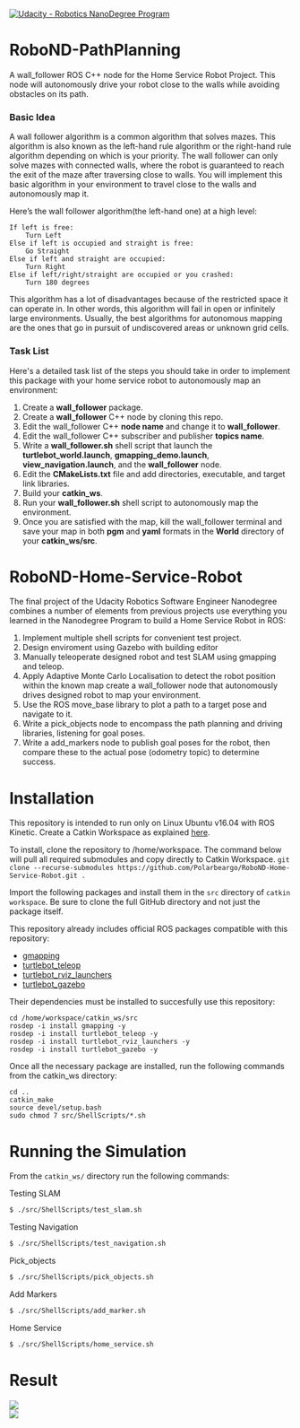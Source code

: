 [![Udacity - Robotics NanoDegree Program](https://s3-us-west-1.amazonaws.com/udacity-robotics/Extra+Images/RoboND_flag.png)](https://www.udacity.com/robotics)

[//]: # (Image References)
[image1]: ./images/2Dnav.gif
[image2]: ./images/homeService.gif

# RoboND-PathPlanning
A wall_follower ROS C++ node for the Home Service Robot Project. This node will autonomously drive your robot close to the walls while avoiding obstacles on its path.

### Basic Idea
A wall follower algorithm is a common algorithm that solves mazes. This algorithm is also known as the left-hand rule algorithm or the right-hand rule algorithm depending on which is your priority. The wall follower can only solve mazes with connected walls, where the robot is guaranteed to reach the exit of the maze after traversing close to walls. You will implement this basic algorithm in your environment to travel close to the walls and autonomously map it.

Here’s the wall follower algorithm(the left-hand one) at a high level:
``` 
If left is free:
    Turn Left
Else if left is occupied and straight is free:
    Go Straight
Else if left and straight are occupied:
    Turn Right 
Else if left/right/straight are occupied or you crashed:
    Turn 180 degrees
```

This algorithm has a lot of disadvantages because of the restricted space it can operate in. In other words, this algorithm will fail in open or infinitely large environments. Usually, the best algorithms for autonomous mapping are the ones that go in pursuit of undiscovered areas or unknown grid cells.

### Task List
Here's a detailed task list of the steps you should take in order to implement this package with your home service robot to autonomously map an environment:
1. Create a **wall_follower** package.
2. Create a **wall_follower** C++ node by cloning this repo.
3. Edit the wall_follower C++ **node name** and change it to **wall_follower**.
4. Edit the wall_follower C++ subscriber and publisher **topics name**.
5. Write a **wall_follower.sh** shell script that launch the **turtlebot_world.launch**, **gmapping_demo.launch**, **view_navigation.launch**, and the **wall_follower** node.
6. Edit the **CMakeLists.txt** file and add directories, executable, and target link libraries.
7. Build your **catkin_ws**.
8. Run your **wall_follower.sh** shell script to autonomously map the environment.
9. Once you are satisfied with the map, kill the wall_follower terminal and save your map in both **pgm** and **yaml** formats in the **World** directory of your **catkin_ws/src**.

# RoboND-Home-Service-Robot

The final project of the Udacity Robotics Software Engineer Nanodegree combines a number of elements from previous projects use everything you learned in the Nanodegree Program to build a Home Service Robot in ROS:
1. Implement multiple shell scripts for convenient test project.
2. Design enviroment using Gazebo with building editor
3. Manually teleoperate designed robot and test SLAM using gmapping and teleop.
4. Apply Adaptive Monte Carlo Localisation to detect the robot position within the known map create a wall_follower node that autonomously drives designed robot to map your environment.  
5. Use the ROS move_base library to plot a path to a target pose and navigate to it.
6. Write a pick_objects node to encompass the path planning and driving libraries, listening for goal poses.
7. Write a add_markers node to publish goal poses for the robot, then compare these to the actual pose (odometry topic) to determine success.


# Installation
This repository is intended to run only on Linux Ubuntu v16.04 with ROS Kinetic. Create a Catkin Workspace as explained [here](http://wiki.ros.org/catkin/Tutorials/create_a_workspace).

To install, clone the repository to /home/workspace. The command below will pull all required submodules and copy directly to Catkin Workspace.
`git clone --recurse-submodules https://github.com/Polarbeargo/RoboND-Home-Service-Robot.git .`

Import the following packages and install them in the `src` directory of `catkin workspace`. Be sure to clone the full GitHub directory and not just the package itself.

This repository already includes official ROS packages compatible with this repository: 
* [gmapping](https://github.com/ros-perception/slam_gmapping)
* [turtlebot_teleop](http://wiki.ros.org/turtlebot_teleop) 
* [turtlebot_rviz_launchers](https://github.com/turtlebot/turtlebot_interactions)
* [turtlebot_gazebo](https://github.com/turtlebot/turtlebot_simulator)  

Their dependencies must be installed to succesfully use this repository:  
```
cd /home/workspace/catkin_ws/src
rosdep -i install gmapping -y
rosdep -i install turtlebot_teleop -y
rosdep -i install turtlebot_rviz_launchers -y
rosdep -i install turtlebot_gazebo -y
```
Once all the necessary package are installed, run the following commands from the catkin_ws directory:
```
cd ..
catkin_make
source devel/setup.bash   
sudo chmod 7 src/ShellScripts/*.sh
```

# Running the Simulation
From the `catkin_ws/` directory run the following commands:  

Testing SLAM
``` bash
$ ./src/ShellScripts/test_slam.sh
```
Testing Navigation
``` bash
$ ./src/ShellScripts/test_navigation.sh
```
Pick_objects
``` bash
$ ./src/ShellScripts/pick_objects.sh
```
Add Markers
``` bash
$ ./src/ShellScripts/add_marker.sh
```
Home Service
```bash
$ ./src/ShellScripts/home_service.sh
```

# Result  
![][image1]    
![][image2]
